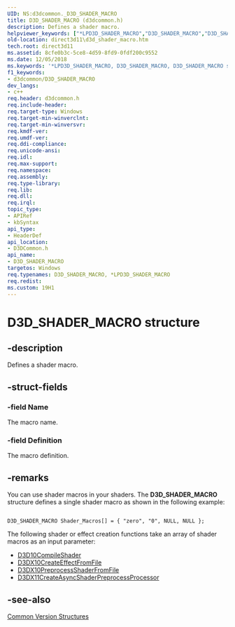 ```yaml
---
UID: NS:d3dcommon._D3D_SHADER_MACRO
title: D3D_SHADER_MACRO (d3dcommon.h)
description: Defines a shader macro.
helpviewer_keywords: ["*LPD3D_SHADER_MACRO","D3D_SHADER_MACRO","D3D_SHADER_MACRO structure [Direct3D 11]","LPD3D_SHADER_MACRO","LPD3D_SHADER_MACRO structure pointer [Direct3D 11]","d3dcommon/D3D_SHADER_MACRO","d3dcommon/LPD3D_SHADER_MACRO","direct3d11.d3d_shader_macro"]
old-location: direct3d11\d3d_shader_macro.htm
tech.root: direct3d11
ms.assetid: 8cfe0b3c-5ce8-4d59-8fd9-0fdf200c9552
ms.date: 12/05/2018
ms.keywords: '*LPD3D_SHADER_MACRO, D3D_SHADER_MACRO, D3D_SHADER_MACRO structure [Direct3D 11], LPD3D_SHADER_MACRO, LPD3D_SHADER_MACRO structure pointer [Direct3D 11], d3dcommon/D3D_SHADER_MACRO, d3dcommon/LPD3D_SHADER_MACRO, direct3d11.d3d_shader_macro'
f1_keywords:
- d3dcommon/D3D_SHADER_MACRO
dev_langs:
- c++
req.header: d3dcommon.h
req.include-header: 
req.target-type: Windows
req.target-min-winverclnt: 
req.target-min-winversvr: 
req.kmdf-ver: 
req.umdf-ver: 
req.ddi-compliance: 
req.unicode-ansi: 
req.idl: 
req.max-support: 
req.namespace: 
req.assembly: 
req.type-library: 
req.lib: 
req.dll: 
req.irql: 
topic_type:
- APIRef
- kbSyntax
api_type:
- HeaderDef
api_location:
- D3DCommon.h
api_name:
- D3D_SHADER_MACRO
targetos: Windows
req.typenames: D3D_SHADER_MACRO, *LPD3D_SHADER_MACRO
req.redist: 
ms.custom: 19H1
---
```


# D3D_SHADER_MACRO structure


## -description


Defines a shader macro.


## -struct-fields




### -field Name

The macro name.


### -field Definition

The macro definition.


## -remarks



You can use shader macros in your shaders. The <b>D3D_SHADER_MACRO</b> structure defines a single shader macro as shown in the following example:


```

D3D_SHADER_MACRO Shader_Macros[] = { "zero", "0", NULL, NULL };

```


The following shader or effect creation functions take an array of shader macros as an input parameter:

<ul>
<li>
<a href="https://docs.microsoft.com/windows/desktop/api/d3d10shader/nf-d3d10shader-d3d10compileshader">D3D10CompileShader</a>
</li>
<li>
<a href="https://docs.microsoft.com/windows/desktop/direct3d10/d3dx10createeffectfromfile">D3DX10CreateEffectFromFile</a>
</li>
<li>
<a href="https://docs.microsoft.com/windows/desktop/direct3d10/d3dx10preprocessshaderfromfile">D3DX10PreprocessShaderFromFile</a>
</li>
<li>
<a href="https://docs.microsoft.com/windows/desktop/direct3d11/d3dx11createasyncshaderpreprocessprocessor">D3DX11CreateAsyncShaderPreprocessProcessor</a>
</li>
</ul>



## -see-also




<a href="https://docs.microsoft.com/windows/desktop/direct3d11/d3d11-graphics-reference-d3d11-common-structures">Common Version Structures</a>
 

 

